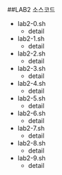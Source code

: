 ##LAB2 소스코드
* lab2-0.sh
  - detail
* lab2-1.sh
  - detail
* lab2-2.sh
  - detail
* lab2-3.sh
  - detail
* lab2-4.sh
  - detail
* lab2-5.sh
  - detail 
* lab2-6.sh
  - detail
* lab2-7.sh
  - detail
* lab2-8.sh
  - detail
* lab2-9.sh
  - detail

